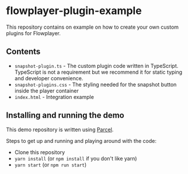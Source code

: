 # flowplayer-plugin-example
This repository contains on example on how to create your own custom plugins for Flowplayer.

## Contents

 * `snapshot-plugin.ts` - The custom plugin code written in TypeScript. TypeScript is not a requirement but we recommend it for static typing and developer convenience.
 * `snapshot-plugins.css` - The styling needed for the snapshot button inside the player container
 * `index.html` - Integration example

## Installing and running the demo

This demo repository is written using [Parcel](https://parceljs.org/).

Steps to get up and running and playing around with the code:

 * Clone this repository
 * `yarn install` (or `npm install` if you don't like yarn)
 * `yarn start` (or `npm run start`)
